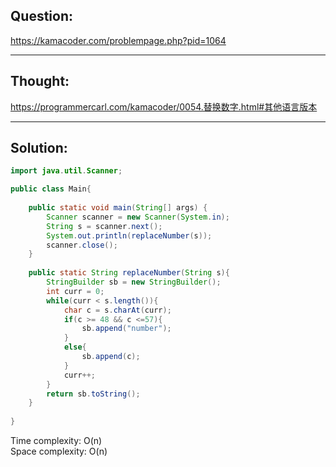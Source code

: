 ## Question: 

https://kamacoder.com/problempage.php?pid=1064

---
## Thought: 

https://programmercarl.com/kamacoder/0054.替换数字.html#其他语言版本

---
## Solution:
```Java
import java.util.Scanner;

public class Main{
    
    public static void main(String[] args) {
        Scanner scanner = new Scanner(System.in);
        String s = scanner.next();
        System.out.println(replaceNumber(s));
        scanner.close();
    }
    
    public static String replaceNumber(String s){
        StringBuilder sb = new StringBuilder();
        int curr = 0;
        while(curr < s.length()){
            char c = s.charAt(curr);
            if(c >= 48 && c <=57){
                sb.append("number");
            }
            else{
                sb.append(c);
            }
            curr++;
        }
        return sb.toString();
    }
    
}
```
Time complexity: O(n)  
Space complexity: O(n)
